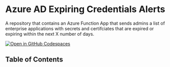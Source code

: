 # Azure AD Expiring Credentials Alerts
A repository that contains an Azure Function App that sends admins a list of enterprise applications with secrets and certifciates that are expired or expiring within the next X number of days.

[![Open in GitHub Codespaces](https://github.com/codespaces/badge.svg)](https://codespaces.new/allanreyes/azuread-expiring-creds-alert)

## Table of Contents
